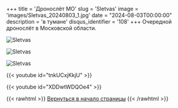 +++
title = 'Дронослёт МО'
slug = 'Sletvas'
image = 'images/Sletvas_20240803_1.jpg'
date = "2024-08-03T00:00:00"
description = 'в тумане'
disqus_identifier = '108'
+++
Очередной дронослёт в Московской области.

![Sletvas](/images/Sletvas_20240803_2.jpg)

![Sletvas](/images/Sletvas_20240803_3.jpg)

![Sletvas](/images/Sletvas_20240803_4.jpg)

{{< youtube id="tnkUCxjKkjU" >}}

{{< youtube id="XDDwtWDQOe4" >}}

{{< rawhtml >}}
<a href="#">Вернуться в начало страницы</a>
{{< /rawhtml >}}